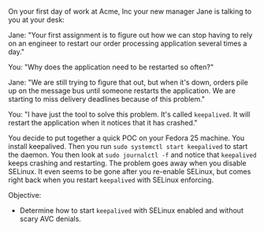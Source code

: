 

On your first day of work at Acme, Inc your new manager Jane is talking to you at your desk:

Jane: "Your first assignment is to figure out how we can stop having to rely on an engineer to
       restart our order processing application several times a day."

You: "Why does the application need to be restarted so often?"

Jane: "We are still trying to figure that out, but when it's down, orders pile up on the message
       bus until someone restarts the application. We are starting to miss delivery deadlines
       because of this problem."

You: "I have just the tool to solve this problem. It's called `keepalived`. It will restart the
      application when it notices that it has crashed."

You decide to put together a quick POC on your Fedora 25 machine. You install keepalived. Then you
run `sudo systemctl start keepalived` to start the daemon. You then look at `sudo journalctl -f` and
notice that `keepalived` keeps crashing and restarting. The problem goes away when you disable SELinux.
It even seems to be gone after you re-enable SELinux, but comes right back when
you restart `keepalived` with SELinux enforcing.

Objective:

* Determine how to start `keepalived` with SELinux enabled and without scary AVC denials.